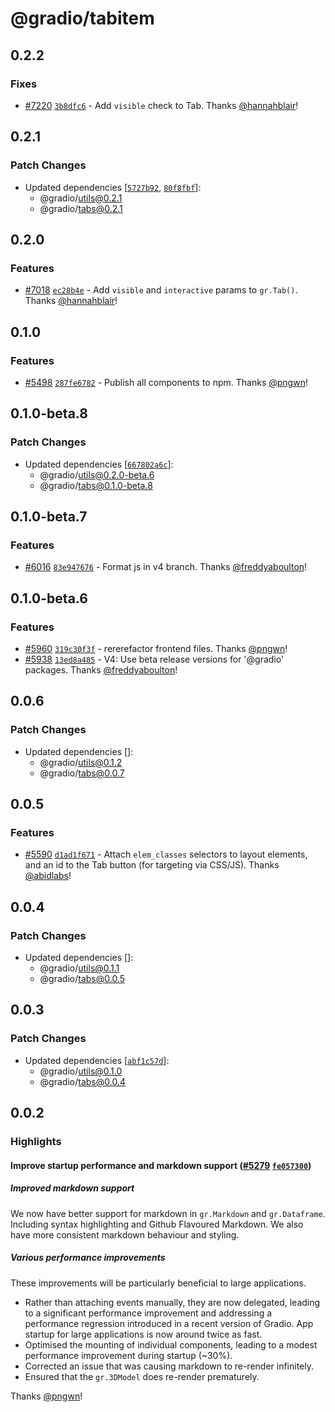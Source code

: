 # @gradio/tabitem

## 0.2.2

### Fixes

- [#7220](https://github.com/gradio-app/gradio/pull/7220) [`3b8dfc6`](https://github.com/gradio-app/gradio/commit/3b8dfc684dc0eb0544d06300fa546b23f587c63f) - Add `visible` check to Tab.  Thanks [@hannahblair](https://github.com/hannahblair)!

## 0.2.1

### Patch Changes

- Updated dependencies [[`5727b92`](https://github.com/gradio-app/gradio/commit/5727b92abc8a00a675bfc0a921b38de771af947b), [`80f8fbf`](https://github.com/gradio-app/gradio/commit/80f8fbf0e8900627b9c2575bbd7c68fad8108544)]:
  - @gradio/utils@0.2.1
  - @gradio/tabs@0.2.1

## 0.2.0

### Features

- [#7018](https://github.com/gradio-app/gradio/pull/7018) [`ec28b4e`](https://github.com/gradio-app/gradio/commit/ec28b4e7c47a9233d9e3a725cc9fe8f9044dfa94) - Add `visible` and `interactive` params to `gr.Tab()`. Thanks [@hannahblair](https://github.com/hannahblair)!

## 0.1.0

### Features

- [#5498](https://github.com/gradio-app/gradio/pull/5498) [`287fe6782`](https://github.com/gradio-app/gradio/commit/287fe6782825479513e79a5cf0ba0fbfe51443d7) - Publish all components to npm. Thanks [@pngwn](https://github.com/pngwn)!

## 0.1.0-beta.8

### Patch Changes

- Updated dependencies [[`667802a6c`](https://github.com/gradio-app/gradio/commit/667802a6cdbfb2ce454a3be5a78e0990b194548a)]:
  - @gradio/utils@0.2.0-beta.6
  - @gradio/tabs@0.1.0-beta.8

## 0.1.0-beta.7

### Features

- [#6016](https://github.com/gradio-app/gradio/pull/6016) [`83e947676`](https://github.com/gradio-app/gradio/commit/83e947676d327ca2ab6ae2a2d710c78961c771a0) - Format js in v4 branch. Thanks [@freddyaboulton](https://github.com/freddyaboulton)!

## 0.1.0-beta.6

### Features

- [#5960](https://github.com/gradio-app/gradio/pull/5960) [`319c30f3f`](https://github.com/gradio-app/gradio/commit/319c30f3fccf23bfe1da6c9b132a6a99d59652f7) - rererefactor frontend files. Thanks [@pngwn](https://github.com/pngwn)!
- [#5938](https://github.com/gradio-app/gradio/pull/5938) [`13ed8a485`](https://github.com/gradio-app/gradio/commit/13ed8a485d5e31d7d75af87fe8654b661edcca93) - V4: Use beta release versions for '@gradio' packages. Thanks [@freddyaboulton](https://github.com/freddyaboulton)!

## 0.0.6

### Patch Changes

- Updated dependencies []:
  - @gradio/utils@0.1.2
  - @gradio/tabs@0.0.7

## 0.0.5

### Features

- [#5590](https://github.com/gradio-app/gradio/pull/5590) [`d1ad1f671`](https://github.com/gradio-app/gradio/commit/d1ad1f671caef9f226eb3965f39164c256d8615c) - Attach `elem_classes` selectors to layout elements, and an id to the Tab button (for targeting via CSS/JS). Thanks [@abidlabs](https://github.com/abidlabs)!

## 0.0.4

### Patch Changes

- Updated dependencies []:
  - @gradio/utils@0.1.1
  - @gradio/tabs@0.0.5

## 0.0.3

### Patch Changes

- Updated dependencies [[`abf1c57d`](https://github.com/gradio-app/gradio/commit/abf1c57d7d85de0df233ee3b38aeb38b638477db)]:
  - @gradio/utils@0.1.0
  - @gradio/tabs@0.0.4

## 0.0.2

### Highlights

#### Improve startup performance and markdown support ([#5279](https://github.com/gradio-app/gradio/pull/5279) [`fe057300`](https://github.com/gradio-app/gradio/commit/fe057300f0672c62dab9d9b4501054ac5d45a4ec))

##### Improved markdown support

We now have better support for markdown in `gr.Markdown` and `gr.Dataframe`. Including syntax highlighting and Github Flavoured Markdown. We also have more consistent markdown behaviour and styling.

##### Various performance improvements

These improvements will be particularly beneficial to large applications.

- Rather than attaching events manually, they are now delegated, leading to a significant performance improvement and addressing a performance regression introduced in a recent version of Gradio. App startup for large applications is now around twice as fast.
- Optimised the mounting of individual components, leading to a modest performance improvement during startup (~30%).
- Corrected an issue that was causing markdown to re-render infinitely.
- Ensured that the `gr.3DModel` does re-render prematurely.

Thanks [@pngwn](https://github.com/pngwn)!